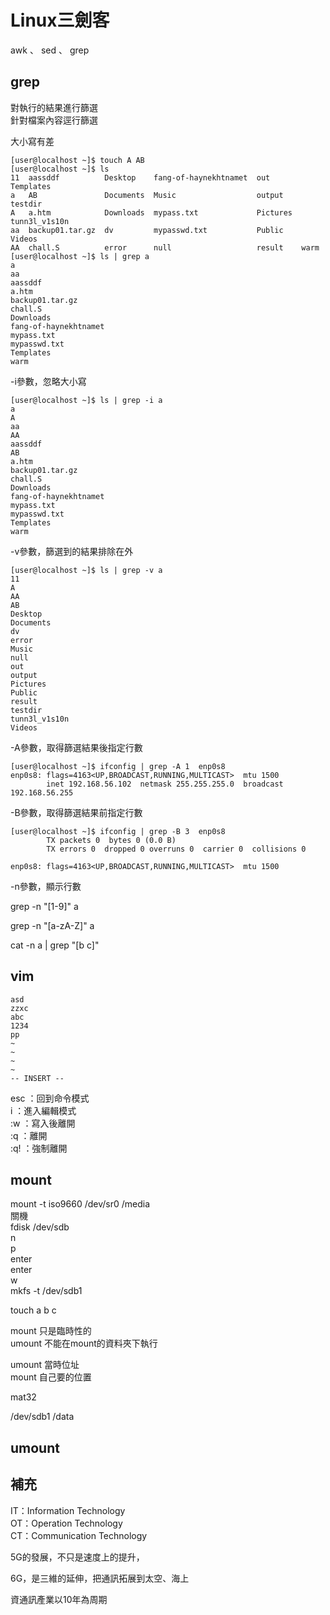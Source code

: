 # Linux三劍客
awk 、 sed 、 grep 

## grep
對執行的結果進行篩選   
針對檔案內容逕行篩選   

大小寫有差  
```
[user@localhost ~]$ touch A AB
[user@localhost ~]$ ls
11  aassddf          Desktop    fang-of-haynekhtnamet  out       Templates
a   AB               Documents  Music                  output    testdir
A   a.htm            Downloads  mypass.txt             Pictures  tunn3l_v1s10n
aa  backup01.tar.gz  dv         mypasswd.txt           Public    Videos
AA  chall.S          error      null                   result    warm
[user@localhost ~]$ ls | grep a
a
aa
aassddf
a.htm
backup01.tar.gz
chall.S
Downloads
fang-of-haynekhtnamet
mypass.txt
mypasswd.txt
Templates
warm
```

-i參數，忽略大小寫  
```
[user@localhost ~]$ ls | grep -i a
a
A
aa
AA
aassddf
AB
a.htm
backup01.tar.gz
chall.S
Downloads
fang-of-haynekhtnamet
mypass.txt
mypasswd.txt
Templates
warm
```

-v參數，篩選到的結果排除在外  
```
[user@localhost ~]$ ls | grep -v a
11
A
AA
AB
Desktop
Documents
dv
error
Music
null
out
output
Pictures
Public
result
testdir
tunn3l_v1s10n
Videos
```

-A參數，取得篩選結果後指定行數  
```
[user@localhost ~]$ ifconfig | grep -A 1  enp0s8
enp0s8: flags=4163<UP,BROADCAST,RUNNING,MULTICAST>  mtu 1500
        inet 192.168.56.102  netmask 255.255.255.0  broadcast 192.168.56.255
```
-B參數，取得篩選結果前指定行數  
```
[user@localhost ~]$ ifconfig | grep -B 3  enp0s8
        TX packets 0  bytes 0 (0.0 B)
        TX errors 0  dropped 0 overruns 0  carrier 0  collisions 0

enp0s8: flags=4163<UP,BROADCAST,RUNNING,MULTICAST>  mtu 1500
```
-n參數，顯示行數  

grep -n "[1-9]" a  

grep -n "[a-zA-Z]" a  

cat -n a | grep "[b c]"  

## vim
```
asd
zzxc
abc
1234
pp
~                                                                               
~                                                                               
~                                                                               
~                                                                                                                                              
-- INSERT --  
```
esc ：回到命令模式  
i   ：進入編輯模式  
:w  ：寫入後離開  
:q  ：離開  
:q! ：強制離開  

## mount
mount -t iso9660 /dev/sr0 /media  
關機  
fdisk /dev/sdb  
n  
p  
enter  
enter  
w  
mkfs -t /dev/sdb1  

touch a b c  

mount 只是臨時性的  
umount 不能在mount的資料夾下執行  

umount 當時位址  
mount 自己要的位置  

mat32  

/dev/sdb1       /data  
## umount

## 補充
IT：Information Technology  
OT：Operation   Technology  
CT：Communication Technology  

5G的發展，不只是速度上的提升，  

6G，是三維的延伸，把通訊拓展到太空、海上  

資通訊產業以10年為周期  